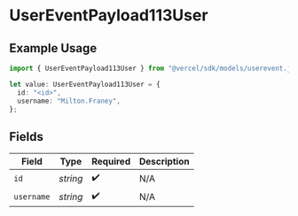 # UserEventPayload113User

## Example Usage

```typescript
import { UserEventPayload113User } from "@vercel/sdk/models/userevent.js";

let value: UserEventPayload113User = {
  id: "<id>",
  username: "Milton.Franey",
};
```

## Fields

| Field              | Type               | Required           | Description        |
| ------------------ | ------------------ | ------------------ | ------------------ |
| `id`               | *string*           | :heavy_check_mark: | N/A                |
| `username`         | *string*           | :heavy_check_mark: | N/A                |